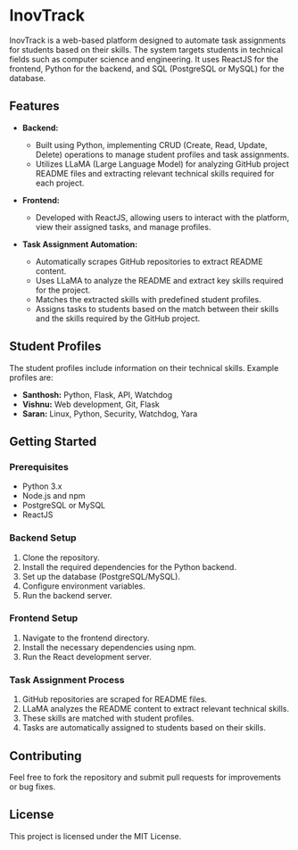 # InovTrack

InovTrack is a web-based platform designed to automate task assignments for students based on their skills. The system targets students in technical fields such as computer science and engineering. It uses ReactJS for the frontend, Python for the backend, and SQL (PostgreSQL or MySQL) for the database.

## Features

- **Backend:**
  - Built using Python, implementing CRUD (Create, Read, Update, Delete) operations to manage student profiles and task assignments.
  - Utilizes LLaMA (Large Language Model) for analyzing GitHub project README files and extracting relevant technical skills required for each project.

- **Frontend:**
  - Developed with ReactJS, allowing users to interact with the platform, view their assigned tasks, and manage profiles.

- **Task Assignment Automation:**
  - Automatically scrapes GitHub repositories to extract README content.
  - Uses LLaMA to analyze the README and extract key skills required for the project.
  - Matches the extracted skills with predefined student profiles.
  - Assigns tasks to students based on the match between their skills and the skills required by the GitHub project.

## Student Profiles

The student profiles include information on their technical skills. Example profiles are:

- **Santhosh:** Python, Flask, API, Watchdog
- **Vishnu:** Web development, Git, Flask
- **Saran:** Linux, Python, Security, Watchdog, Yara

## Getting Started

### Prerequisites

- Python 3.x
- Node.js and npm
- PostgreSQL or MySQL
- ReactJS

### Backend Setup

1. Clone the repository.
2. Install the required dependencies for the Python backend.
3. Set up the database (PostgreSQL/MySQL).
4. Configure environment variables.
5. Run the backend server.

### Frontend Setup

1. Navigate to the frontend directory.
2. Install the necessary dependencies using npm.
3. Run the React development server.

### Task Assignment Process

1. GitHub repositories are scraped for README files.
2. LLaMA analyzes the README content to extract relevant technical skills.
3. These skills are matched with student profiles.
4. Tasks are automatically assigned to students based on their skills.

## Contributing

Feel free to fork the repository and submit pull requests for improvements or bug fixes.

## License

This project is licensed under the MIT License.
